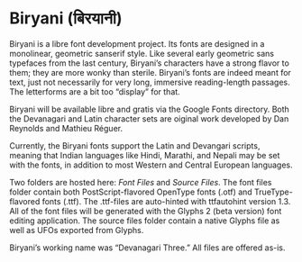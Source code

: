 Biryani (बिरयानी)
===============

Biryani is a libre font development project. Its fonts are designed in a monolinear, geometric sanserif style. Like several early geometric sans typefaces from the last century, Biryani’s characters have a strong flavor to them; they are more wonky than sterile. Biryani’s fonts are indeed meant for text, just not necessarily for very long, immersive reading-length passages. The letterforms are a bit too “display” for that. 

Biryani will be available libre and gratis via the Google Fonts directory. Both the Devanagari and Latin character sets are oiginal work developed by Dan Reynolds and Mathieu Réguer.

Currently, the Biryani fonts support the Latin and Devangari scripts, meaning that Indian languages like Hindi, Marathi, and Nepali may be set with the fonts, in addition to most Western and Central European languages.

Two folders are hosted here: <em>Font Files</em> and <em>Source Files</em>. The font files folder contain both PostScript-flavored OpenType fonts (.otf) and TrueType-flavored fonts (.ttf). The .ttf-files are auto-hinted with ttfautohint version 1.3. All of the font files will be generated with the Glyphs 2 (beta version) font editing application. The source files folder contain a native Glyphs file as well as UFOs exported from Glyphs.

Biryani’s working name was “Devanagari Three.” All files are offered as-is.